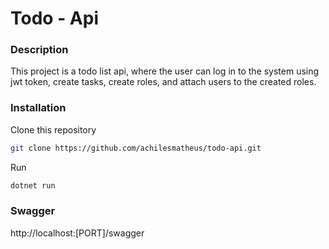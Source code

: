 # Todo - Api

### Description
This project is a todo list api, where the user can log in to the system using jwt token, create tasks, create roles, and attach users to the created roles.

### Installation
Clone this repository
```bash
git clone https://github.com/achilesmatheus/todo-api.git
```

Run
```bash
dotnet run
```

### Swagger
http://localhost:[PORT]/swagger
